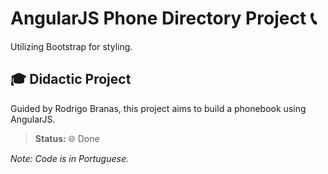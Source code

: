 # AngularJS Phone Directory Project 📞
Utilizing Bootstrap for styling.

## 🎓 Didactic Project
Guided by Rodrigo Branas, this project aims to build a phonebook using AngularJS.

> **Status:** 🌐 Done

_Note: Code is in Portuguese._

